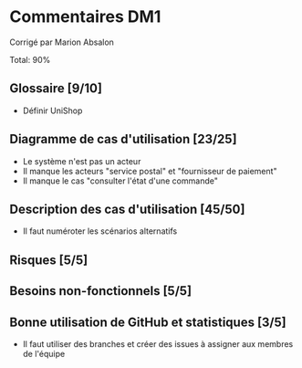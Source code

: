 # Commentaires DM1

Corrigé par Marion Absalon

Total: 90%

## Glossaire [9/10] 
- Définir UniShop

## Diagramme de cas d'utilisation [23/25]
- Le système n'est pas un acteur
- Il manque les acteurs "service postal" et "fournisseur de paiement"
- Il manque le cas "consulter l'état d'une commande"

## Description des cas d'utilisation [45/50]
- Il faut numéroter les scénarios alternatifs

## Risques [5/5]

## Besoins non-fonctionnels [5/5]

## Bonne utilisation de GitHub et statistiques [3/5]
- Il faut utiliser des branches et créer des issues à assigner aux membres de l'équipe
